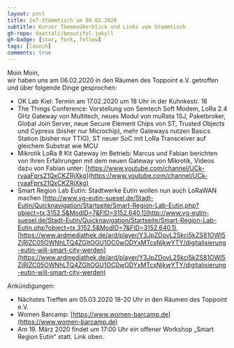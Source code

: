 ```yaml
---
layout: post
title: IoT-Stammtisch am 06.02.2020
subtitle: Kurzer Themenüberblick und Links vom Stammtisch
gh-repo: daattali/beautiful-jekyll
gh-badge: [star, fork, follow]
tags: [launch]
comments: true
---
```


Moin Moin,  
wir haben uns am 06.02.2020 in den Räumen des Toppoint e.V. getroffen und über folgende Dinge gesprochen:

* OK Lab Kiel: Termin am 17.02.2020 um 18 Uhr in der Kuhnkestr. 16
* The Things Conference: Vorstellung von Semtech Soft Modem, LoRa 2.4 GHz Gateway von Multitech, neues Modul von muRata 1SJ, Paketbroker, Global Join Server, neue Secure Element Chips von ST, Trusted Objects und Cypress (bisher nur Microchip), mehr Gateways nutzen Basics Station (bisher nur TTIG), ST neuer SoC mit LoRa Transceiver auf gleichem Substrat wie MCU
* Mikrotik LoRa 8 Kit Gateway im Betrieb: Marcus und Fabian berichten von Ihren Erfahrungen mit dem neuen Gateway von Mikrotik, Videos dazu von Fabian unter: [https://www.youtube.com/channel/UCk-ryaaFprs21QxCKZRjXkg](https://www.youtube.com/channel/UCk-ryaaFprs21QxCKZRjXkg)
* Smart Region Lab Eutin: Stadtwerke Eutin wollen nun auch LoRaWAN machen 
[http://www.vg-eutin-suesel.de/Stadt-Eutin/Quicknavigation/Startseite/Smart-Region-Lab-Eutin.php?object=tx,3152.5&ModID=7&FID=3152.640.1](http://www.vg-eutin-suesel.de/Stadt-Eutin/Quicknavigation/Startseite/Smart-Region-Lab-Eutin.php?object=tx,3152.5&ModID=7&FID=3152.640.1),  [https://www.ardmediathek.de/ard/player/Y3JpZDovL25kci5kZS81OWI5ZjRlZC05OWNhLTQ4ZGItOGU1OC0wODYxMTcxNjkwYTY/digitalisierung-eutin-will-smart-city-werden](https://www.ardmediathek.de/ard/player/Y3JpZDovL25kci5kZS81OWI5ZjRlZC05OWNhLTQ4ZGItOGU1OC0wODYxMTcxNjkwYTY/digitalisierung-eutin-will-smart-city-werden)

Ankündigungen:
* Nächstes Treffen am 05.03.2020 18-20 Uhr in den Räumen des Toppoint e.V.
* Women Barcamp: [https://www.women-barcamp.de](https://www.women-barcamp.de)
* Am 19. März 2020 findet um 17:00 Uhr ein offener Workshop „Smart Region Eutin” statt. Link oben.
